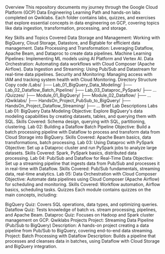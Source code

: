 Overview
This repository documents my journey through the Google Cloud Platform (GCP) Data Engineering Learning Path and hands-on labs completed on Qwiklabs. Each folder contains labs, quizzes, and exercises that explore essential concepts in data engineering on GCP, covering topics like data ingestion, transformation, processing, and storage.

Key Skills and Topics Covered
Data Storage and Management: Working with BigQuery, Cloud Storage, Datastore, and Bigtable for efficient data management.
Data Processing and Transformation: Leveraging Dataflow, Apache Beam, and Dataproc to create data pipelines.
Machine Learning Pipelines: Implementing ML models using AI Platform and Vertex AI.
Data Orchestration: Automating data workflows with Cloud Composer (Apache Airflow).
Data Ingestion and Streaming: Using Pub/Sub and Datastream for real-time data pipelines.
Security and Monitoring: Managing access with IAM and tracking system health with Cloud Monitoring.
Directory Structure
Copy code
/Labs/
  ├── Lab_01_BigQuery_Data_Modeling/
  ├── Lab_02_Dataflow_Batch_Pipeline/
  ├── Lab_03_Dataproc_PySpark/
  ├── ...
/Quizzes/
  ├── Module_01_BigQuery/
  ├── Module_02_Dataflow/
  ├── ...
/Qwiklabs/
  ├── HandsOn_Project_PubSub_to_BigQuery/
  ├── HandsOn_Project_Dataflow_Streaming/
  ├── ...
Brief Lab Descriptions
Labs
Lab 01: BigQuery Data Modeling
Objective: Explore BigQuery's data modeling capabilities by creating datasets, tables, and querying them with SQL.
Skills Covered: Schema design, querying with SQL, partitioning, clustering.
Lab 02: Building a Dataflow Batch Pipeline
Objective: Build a batch processing pipeline with Dataflow to process and transform data from Cloud Storage into BigQuery.
Skills Covered: Apache Beam basics, data transformations, batch processing.
Lab 03: Using Dataproc with PySpark
Objective: Set up a Dataproc cluster and run PySpark jobs to analyze large datasets.
Skills Covered: Spark, PySpark basics, distributed data processing.
Lab 04: Pub/Sub and Dataflow for Real-Time Data
Objective: Set up a streaming pipeline that ingests data from Pub/Sub and processes it in real-time with Dataflow.
Skills Covered: Pub/Sub fundamentals, streaming data, real-time analytics.
Lab 05: Data Orchestration with Cloud Composer
Objective: Automate data pipelines using Cloud Composer (Apache Airflow) for scheduling and monitoring.
Skills Covered: Workflow automation, Airflow basics, scheduling tasks.
Quizzes
Each module contains quizzes on the main concepts, including:

BigQuery Quiz: Covers SQL operations, data types, and optimizing queries.
Dataflow Quiz: Tests knowledge of batch vs. stream processing, pipelines, and Apache Beam.
Dataproc Quiz: Focuses on Hadoop and Spark cluster management on GCP.
Qwiklabs Projects
Project: Streaming Data Pipeline (Pub/Sub to BigQuery)
Description: A hands-on project creating a data pipeline from Pub/Sub to BigQuery, covering end-to-end data streaming.
Project: Batch Processing with Dataflow
Description: Builds a pipeline that processes and cleanses data in batches, using Dataflow with Cloud Storage and BigQuery integration.